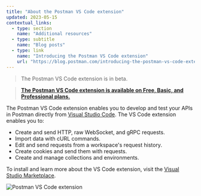```yaml
---
title: "About the Postman VS Code extension"
updated: 2023-05-15
contextual_links:
  - type: section
    name: "Additional resources"
  - type: subtitle
    name: "Blog posts"
  - type: link
    name: "Introducing the Postman VS Code extension"
    url: "https://blog.postman.com/introducing-the-postman-vs-code-extension/"
---
```


> The Postman VS Code extension is in beta.

<!-- -->

> **[The Postman VS Code extension is available on Free, Basic, and Professional plans.](https://www.postman.com/pricing/)**

The Postman VS Code extension enables you to develop and test your APIs in Postman directly from [Visual Studio Code](https://code.visualstudio.com/). The VS Code extension enables you to:

* Create and send HTTP, raw WebSocket, and gRPC requests.
* Import data with cURL commands.
* Edit and send requests from a workspace's request history.
* Create cookies and send them with requests.
* Create and manage collections and environments.

To install and learn more about the VS Code extension, visit the [Visual Studio Marketplace](https://marketplace.visualstudio.com/items?itemName=Postman.postman-for-vscode).

![Postman VS Code extension](https://assets.postman.com/postman-docs/postman-vs-code-extension.jpg)

